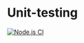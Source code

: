 # Unit-testing

[![Node.js CI](https://github.com/tinsi/Unit-testing/actions/workflows/node.js.yml/badge.svg)](https://github.com/tinsi/Unit-testing/actions/workflows/node.js.yml)
